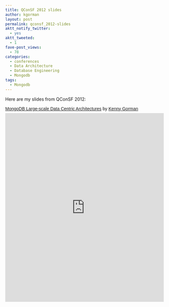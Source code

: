 ```yaml
---
title: QConSF 2012 slides
author: kgorman
layout: post
permalink: qconsf_2012-slides
aktt_notify_twitter:
  - yes
aktt_tweeted:
  - 1
fave-post_views:
  - 78
categories:
  - conferences
  - Data Architecture
  - Database Engineering
  - Mongodb
tags:
  - Mongodb
---
```

Here are my slides from QConSF 2012:

<p  style=" margin: 12px auto 6px auto; font-family: Helvetica,Arial,Sans-serif; font-style: normal; font-variant: normal; font-weight: normal; font-size: 14px; line-height: normal; font-size-adjust: none; font-stretch: normal; -x-system-font: none; display: block;">   <a title="View MongoDB Large-scale Data Centric Architectures on Scribd" href="https://www.scribd.com/doc/113286889/MongoDB-Large-scale-Data-Centric-Architectures"  style="text-decoration: underline;" >MongoDB Large-scale Data Centric Architectures</a> by <a title="View Kenny Gorman's profile on Scribd" href="https://www.scribd.com/kennygorman"  style="text-decoration: underline;" >Kenny Gorman</a></p><iframe class="scribd_iframe_embed" src="https://www.scribd.com/embeds/113286889/content?start_page=1&view_mode=scroll&access_key=key-8fwu6mi6kd880oswrbg&show_recommendations=true" data-auto-height="false" data-aspect-ratio="1.3323485967503692" scrolling="no" id="doc_16859" width="100%" height="600" frameborder="0"></iframe>
